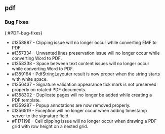 ## pdf

### Bug Fixes
{:#PDF-bug-fixes}

* \#I358887 - Clipping issue will no longer occur while converting EMF to PDF. 
* \#I357334 - Unwanted lines preservation issue will no longer occur while converting Word to PDF. 
* \#I358338 - Space between text content issues will no longer occur while converting Word to PDF. 
* \#I359164 - PdfStringLayouter result is now proper when the string starts with white space. 
* \#I356437 - Signature validation appearance tick mark is not preserved properly on rotated PDF documents. 
* \#I358302 - Duplicate pages will no longer be added while creating a PDF template. 
* \#I359287 - Popup annotations are now removed properly. 
* \#I356519 - Exception will no longer occur when adding timestamp server to the signature field. 
* \#F171198 - Cell clipping issue will no longer occur when drawing a PDF grid with row height on a nested grid. 
